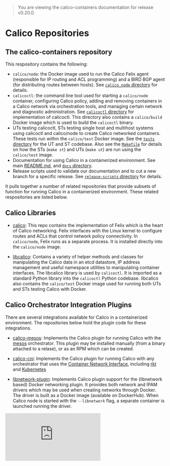 > You are viewing the calico-containers documentation for release v0.20.0.

# Calico Repositories

## The calico-containers repository

This respository contains the following:

- `calico/node`: the Docker image used to run the Calico Felix agent
  (responsible for IP routing and ACL programming) and a BIRD BGP agent (for
  distributing routes between hosts).  See [`calico_node` directory](../calico_node)
  for details.
- `calicoctl`: the command line tool used for starting a `calico/node`
  container, configuring Calico policy, adding and removing containers in a
  Calico network via orchestration tools, and managing certain network and
  diagnostic administration.  See [`calicoctl` directory](../calicoctl) for
  implementation of calicoctl.  This directory also contains a `calico/build`
  Docker image which is used to build the `calicoctl` binary.
- UTs testing calicoctl, STs testing single host and multihost systems
  using calicoctl and calico/node to create Calico networked containers.  These
  tests run within the `calico/test` Docker image.  See the [`tests` directory](../tests)
  for the UT and ST codebase.  Also see the [`Makefile`](../Makefile) for
  details on how the STs (`make st`) and UTs (`make ut`) are run using the
  `calico/test` image.
- Documentation for using Calico in a containerized environment.  See
  main [README.md](../README.md), and [`docs` directory](../docs).
- Release scripts used to validate our documentation and to cut a new branch
  for a specific release.  See [`release-scripts` directory](../release-scripts)
  for details.

It pulls together a number of related repositories that provide subsets of
function for running Calico in a containerized environment.  These related
respositories are listed below.

## Calico Libraries

 - [calico](https://github.com/projectcalico/calico): This repo contains the
   implementation of Felix which is the heart of Calico networking.  Felix
   interfaces with the Linux kernel to configure routes and ACLs
   that control network policy connectivity. In `calico/node`, Felix runs as a
   separate process.  It is installed directly into the `calico/node` image.

 - [libcalico](https://github.com/projectcalico/libcalico): Contains a variety
   of helper methods and classes for manipulating the Calico data in an etcd
   datastore, IP address management and useful namespace utilities to
   manipulating container interfaces.  The libcalico library is used by
   `calicoctl`.  It is imported as a standard Python library into the
   `calicoctl` Python codebase.  libcalico also contains the `calico/test` Docker
   image used for running both UTs and STs testing Calico with Docker.

## Calico Orchestrator Integration Plugins

There are several integrations available for Calico in a containerized
environment.  The repositories below hold the plugin code for these
integrations.

 - [calico-mesos](https://github.com/projectcalico/calico-mesos): Implements
   the Calico plugin for running Calico with the [mesos](https://github.com/apache/mesos)
   orchestrator.  This plugin may be installed manually (from a binary attached
   to a relase), or as an RPM which can be created.

 - [calico-cni](https://github.com/projectcalico/calico-cni): Implements the
   Calico plugin for running Calico with any orchestrator that uses the
   [Container Network Interface](https://github.com/appc/cni), including [rkt](https://github.com/coreos/rkt)
   and [Kubernetes](https://github.com/kubernetes/kubernetes)

 - [libnetwork-plugin](https://github.com/projectcalico/libnetwork-plugin):
   Implements Calico plugin support for the (libnetwork based) Docker
   networking plugin.  It provides both network and IPAM drivers which may
   be used when creating networks through Docker.  The driver is built as a
   Docker image (available on DockerHub).  When Calico node is started with the
   `--libnetwork` flag, a separate container is launched running the driver.

[![Analytics](https://calico-ga-beacon.appspot.com/UA-52125893-3/calico-containers/docs/RepoStructure.md?pixel)](https://github.com/igrigorik/ga-beacon)

